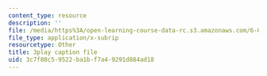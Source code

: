 ```yaml
---
content_type: resource
description: ''
file: /media/https%3A/open-learning-course-data-rc.s3.amazonaws.com/6-003-signals-and-systems-fall-2011/3c7f80c59522ba1bf7a49291d884ad18_HDYAbIA-DNY.srt
file_type: application/x-subrip
resourcetype: Other
title: 3play caption file
uid: 3c7f80c5-9522-ba1b-f7a4-9291d884ad18
---
```

